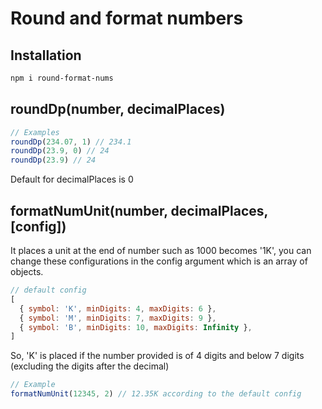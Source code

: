 # Round and format numbers
## Installation
```bash
npm i round-format-nums
```
## roundDp(number, decimalPlaces)
```js
// Examples
roundDp(234.07, 1) // 234.1
roundDp(23.9, 0) // 24
roundDp(23.9) // 24
```
Default for decimalPlaces is 0
## formatNumUnit(number, decimalPlaces, [config])
It places a unit at the end of number such as 1000 becomes '1K', you can change these configurations in the config argument which is an array of objects.
```js
// default config
[
  { symbol: 'K', minDigits: 4, maxDigits: 6 },
  { symbol: 'M', minDigits: 7, maxDigits: 9 },
  { symbol: 'B', minDigits: 10, maxDigits: Infinity },
]
```
So, 'K' is placed if the number provided is of 4 digits and below 7 digits (excluding the digits after the decimal)
```js
// Example
formatNumUnit(12345, 2) // 12.35K according to the default config
```